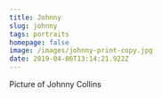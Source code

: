 ```yaml
---
title: Johnny
slug: johnny
tags: portraits
homepage: false
image: /images/johnny-print-copy.jpg
date: 2019-04-06T13:14:21.922Z
---
```

Picture of Johnny Collins

